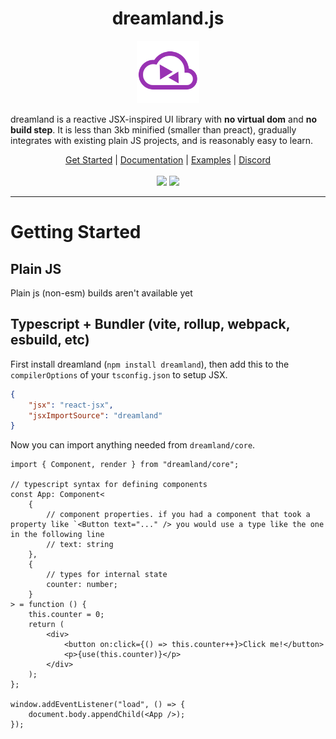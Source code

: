 <h1 align="center">dreamland.js</h1>
<p align="center"><img src="./static/logo.png" alt="logo" height="100"></p>

dreamland is a reactive JSX-inspired UI library with **no virtual dom** and **no build step**. It is less than 3kb minified (smaller than preact), gradually integrates with existing plain JS projects, and is reasonably easy to learn.

<div align="center">
 <a href="https://dreamland.js.org/getting-started">Get Started</a> | <a href="https://dreamland.js.org">Documentation</a> | <a href="https://dreamland.js.org/examples">Examples</a> | <a href="https://discord.gg/GKKF3CmHPA">Discord</a>
</div>
<br/>

<div align="center">
  <img src="https://img.shields.io/github/issues/MercuryWorkshop/dreamlandjs?style=for-the-badge&color=purple" height="25"/>
  <img src="https://img.shields.io/github/stars/MercuryWorkshop/dreamlandjs?style=for-the-badge&color=purple" height="25"/>
</div>

---

# Getting Started

## Plain JS

Plain js (non-esm) builds aren't available yet

## Typescript + Bundler (vite, rollup, webpack, esbuild, etc)

First install dreamland (`npm install dreamland`), then add this to the `compilerOptions` of your `tsconfig.json` to setup JSX.

```json
{
	"jsx": "react-jsx",
	"jsxImportSource": "dreamland"
}
```

Now you can import anything needed from `dreamland/core`.

```tsx
import { Component, render } from "dreamland/core";

// typescript syntax for defining components
const App: Component<
	{
		// component properties. if you had a component that took a property like `<Button text="..." /> you would use a type like the one in the following line
		// text: string
	},
	{
		// types for internal state
		counter: number;
	}
> = function () {
	this.counter = 0;
	return (
		<div>
			<button on:click={() => this.counter++}>Click me!</button>
			<p>{use(this.counter)}</p>
		</div>
	);
};

window.addEventListener("load", () => {
	document.body.appendChild(<App />);
});
```
